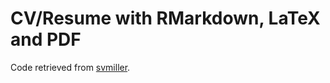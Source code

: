# CV/Resume with RMarkdown, LaTeX and PDF

Code retrieved from [svmiller](https://github.com/svmiller/svm-r-markdown-templates).